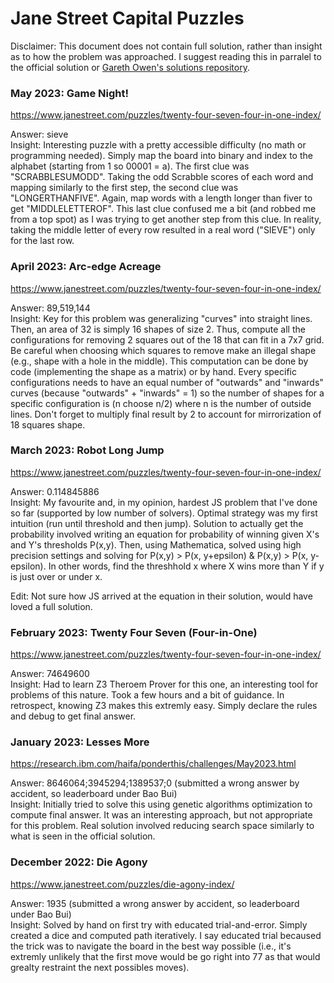# Jane Street Capital Puzzles

Disclaimer: This document does not contain full solution, rather than insight as to how the problem was approached. I suggest reading this in parralel to the official solution or [Gareth Owen's solutions repository](https://github.com/gowen100/Jane-Street-Solutions).

### May 2023: Game Night! <br>
https://www.janestreet.com/puzzles/twenty-four-seven-four-in-one-index/

Answer: sieve <br>
Insight: Interesting puzzle with a pretty accessible difficulty (no math or programming needed). Simply map the board into binary and index to the alphabet (starting from 1 so 00001 = a). The first clue was "SCRABBLESUMODD". Taking the odd Scrabble scores of each word and mapping similarly to the first step, the second clue was "LONGERTHANFIVE". Again, map words with a length longer than fiver to get "MIDDLELETTEROF". This last clue confused me a bit (and robbed me from a top spot) as I was trying to get another step from this clue. In reality, taking the middle letter of every row resulted in a real word ("SIEVE") only for the last row.

### April 2023: Arc-edge Acreage <br>
https://www.janestreet.com/puzzles/twenty-four-seven-four-in-one-index/

Answer: 89,519,144 <br>
Insight: Key for this problem was generalizing "curves" into straight lines. Then, an area of 32 is simply 16 shapes of size 2. Thus, compute all the configurations for removing 2 squares out of the 18 that can fit in a 7x7 grid. Be careful when choosing which squares to remove make an illegal shape (e.g., shape with a hole in the middle). This computation can be done by code (implementing the shape as a matrix) or by hand. Every specific configurations needs to have an equal number of "outwards" and "inwards" curves (because "outwards" + "inwards" = 1) so the number of shapes for a specific configuration is (n choose n/2) where n is the number of outside lines. Don't forget to multiply final result by 2 to account for mirrorization of 18 squares shape.

### March 2023: Robot Long Jump <br>
https://www.janestreet.com/puzzles/twenty-four-seven-four-in-one-index/

Answer: 0.114845886 <br>
Insight: My favourite and, in my opinion, hardest JS problem that I've done so far (supported by low number of solvers). Optimal strategy was my first intuition (run until threshold and then jump). Solution to actually get the probability involved writing an equation for probability of winning given X's and Y's thresholds P(x,y). Then, using Mathematica, solved using high precision settings and solving for P(x,y) > P(x, y+epsilon) & P(x,y) > P(x, y-epsilon). In other words, find the threshhold x where X wins more than Y if y is just over or under x. 

Edit: Not sure how JS arrived at the equation in their solution, would have loved a full solution.

### February 2023: Twenty Four Seven (Four-in-One)<br>
https://www.janestreet.com/puzzles/twenty-four-seven-four-in-one-index/

Answer: 74649600 <br>
Insight: Had to learn Z3 Theroem Prover for this one, an interesting tool for problems of this nature. Took a few hours and a bit of guidance. In retrospect, knowing Z3 makes this extremly easy. Simply declare the rules and debug to get final answer.

### January 2023: Lesses More<br>
https://research.ibm.com/haifa/ponderthis/challenges/May2023.html

Answer: 8646064;3945294;1389537;0 (submitted a wrong answer by accident, so leaderboard under Bao Bui)<br>
Insight: Initially tried to solve this using genetic algorithms optimization to compute final answer. It was 
an interesting approach, but not appropriate for this problem. Real solution involved reducing search space similarly to what is seen in the official solution.

### December 2022: Die Agony<br>
https://www.janestreet.com/puzzles/die-agony-index/

Answer: 1935 (submitted a wrong answer by accident, so leaderboard under Bao Bui)<br>
Insight: Solved by hand on first try with educated trial-and-error. Simply created a dice and computed path
iteratively. I say educated trial becaused the trick was to navigate the board in the best way possible (i.e.,
it's extremly unlikely that the first move would be go right into 77 as that would grealty restraint the next
possibles moves).
